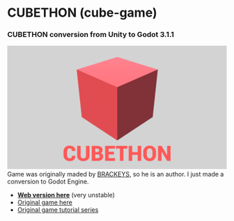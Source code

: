 # CUBETHON (cube-game)
### CUBETHON conversion from Unity to Godot 3.1.1
![GitHub Logo](boot-splash.png)
Game was originally maded by [BRACKEYS](https://www.youtube.com/user/Brackeys), so he is an author. I just made a conversion to Godot Engine.
* [**Web version here**](https://darkpro1337.github.io/Cube-Game/) (very unstable)
* [Original game here](http://devassets.com/assets/how-to-make-a-video-game/)
* [Original game tutorial series](https://www.youtube.com/playlist?list=PLPV2KyIb3jR53Jce9hP7G5xC4O9AgnOuL)
